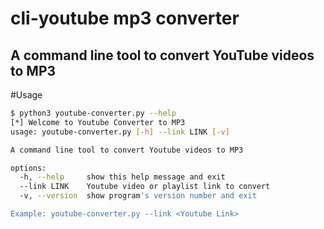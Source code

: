 # cli-youtube mp3 converter

## A command line tool to convert YouTube videos to MP3

#Usage

```bash
$ python3 youtube-converter.py --help
[*] Welcome to Youtube Converter to MP3
usage: youtube-converter.py [-h] --link LINK [-v]

A command line tool to convert Youtube videos to MP3

options:
  -h, --help     show this help message and exit
  --link LINK    Youtube video or playlist link to convert
  -v, --version  show program's version number and exit

Example: youtube-converter.py --link <Youtube Link>

```